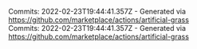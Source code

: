 Commits: 2022-02-23T19:44:41.357Z - Generated via https://github.com/marketplace/actions/artificial-grass
<br>
Commits: 2022-02-23T19:44:41.357Z - Generated via https://github.com/marketplace/actions/artificial-grass
<br>

